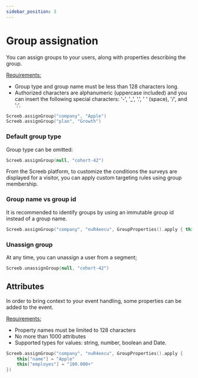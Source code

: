 ```yaml
---
sidebar_position: 3
---
```


# Group assignation

You can assign groups to your users, along with properties describing the group.

<u>Requirements:</u>

* Group type and group name must be less than 128 characters long.
* Authorized characters are alphanumeric (uppercase included) and you can insert the following special characters: '-', '_', '.', ' ' (space), '/', and ':'.

```kotlin
Screeb.assignGroup("company", "Apple")
Screeb.assignGroup("plan", "Growth")
```

### Default group type

Group type can be omitted:

```kotlin
Screeb.assignGroup(null, "cohort-42")
```

From the Screeb platform, to customize the conditions the surveys are displayed for a visitor, you can apply custom targeting rules using group membership.

### Group name vs group id

It is recommended to identify groups by using an immutable group id instead of a group name.

```kotlin
Screeb.assignGroup("company", "nuR4eecu", GroupProperties().apply { this["name"] = "Apple" }))
```

### Unassign group

At any time, you can unassign a user from a segment;

```kotlin
Screeb.unassignGroup(null, "cohort-42")
```

## Attributes

In order to bring context to your event handling, some properties can be added to the event.

<u>Requirements:</u>

* Property names must be limited to 128 characters
* No more than 1000 attributes
* Supported types for values: string, number, boolean and Date.

```kotlin
Screeb.assignGroup("company", "nuR4eecu", GroupProperties().apply {
    this["name"] = "Apple"
    this["employes"] = "100.000+"
})
```
